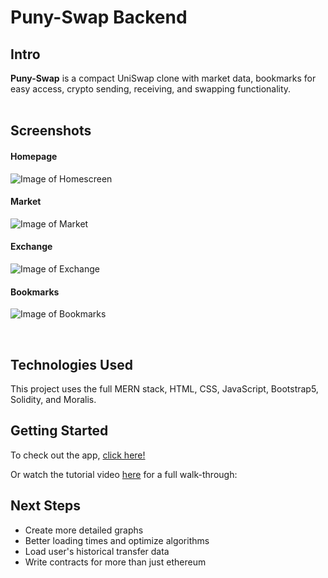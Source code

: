 # Puny-Swap Backend

## Intro

**Puny-Swap** is a compact UniSwap clone with market data, bookmarks for easy access, crypto sending, receiving, and swapping functionality.
<br>
<br>

## Screenshots

#### Homepage
![Image of Homescreen](https://i.imgur.com/VJ80yQE.png)

#### Market
![Image of Market](https://i.imgur.com/2TT4KYy.png)

#### Exchange
![Image of Exchange](https://i.imgur.com/ZIB8duj.png)

#### Bookmarks
![Image of Bookmarks](https://i.imgur.com/gMfOXT7.png)

<br>

## Technologies Used

This project uses the full MERN stack, HTML, CSS, JavaScript, Bootstrap5, Solidity, and Moralis.

## Getting Started

To check out the app, <a href="https://puny-swap-final.herokuapp.com" target="_blank">click here!</a>

Or watch the tutorial video <a href="https://www.youtube.com/watch?v=RB6zO-eQN9c" target="_blank">here</a> for a full walk-through:


## Next Steps

- Create more detailed graphs
- Better loading times and optimize algorithms
- Load user's historical transfer data
- Write contracts for more than just ethereum
